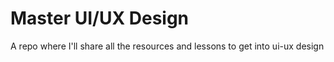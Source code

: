 # Master UI/UX Design
A repo where I'll share all the resources and lessons to get into ui-ux design

